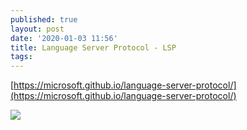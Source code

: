 ```yaml
---
published: true
layout: post
date: '2020-01-03 11:56'
title: Language Server Protocol - LSP
tags: 
---
```

[https://microsoft.github.io/language-server-protocol/](https://microsoft.github.io/language-server-protocol/)

![](https://microsoft.github.io/language-server-protocol/img/vscode-css-code-complete.png)

